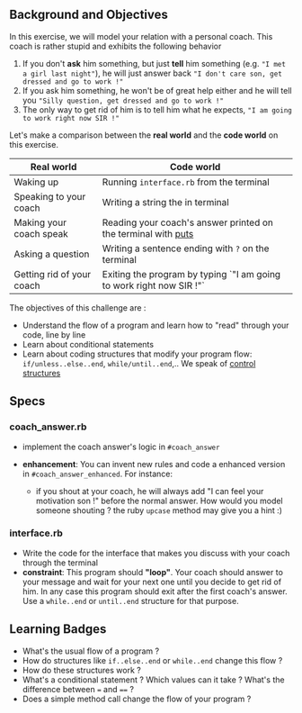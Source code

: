 ## Background and Objectives
In this exercise, we will model your relation with a personal coach. This coach is rather stupid and exhibits the following behavior

1. If you don't **ask** him something, but just **tell** him something (e.g. `"I met a girl last night"`), he will just answer back `"I don't care son, get dressed and go to work !"`
2. If you ask him something, he won't be of great help either and he will tell you `"Silly question, get dressed and go to work !"`
3. The only way to get rid of him is to tell him what he expects, `"I am going to work right now SIR !"`

Let's make a comparison between the **real world** and the **code world** on this exercise.

<table class="table">
<thead>
<tr>
<th>Real world</th>
<th>Code world</th>
</tr>
</thead>
<tbody>
<tr><td>Waking up </td><td>Running <code>interface.rb</code> from the terminal</td></tr>
<tr><td>Speaking to your coach</td><td>Writing a string the in terminal</td></tr>
<tr><td>Making your coach speak</td><td>Reading your coach's answer printed on the terminal with <a href="http://www.ruby-doc.org/core-2.0.0/IO.html#method-i-puts" target="_blank">puts</a></td></tr>
<tr><td>Asking a question</td><td>Writing a sentence ending with <code>?</code> on the terminal</td></tr>
<tr><td>Getting rid of your coach</td><td>Exiting the program by typing `"I am going to work right now SIR !"`</code></td></tr>
</tbody>
</table>


The objectives of this challenge are :
- Understand the flow of a program and learn how to "read" through your code, line by line
- Learn about conditional statements
- Learn about coding structures that modify your program flow: `if/unless..else..end`, `while/until..end`,.. We speak of [control structures](http://fr.wikipedia.org/wiki/Structure_de_contr%C3%B4le)

## Specs
### coach_answer.rb
- implement the coach answer's logic in `#coach_answer`

- **enhancement**: You can invent new rules and code a enhanced version in `#coach_answer_enhanced`. For instance:

  * if you shout at your coach, he will always add "I can feel your motivation son !" before the normal answer. How would you model someone shouting ? the ruby `upcase` method may give you a hint :)

### interface.rb
- Write the code for the interface that makes you discuss with your coach through the terminal
- **constraint**: This program should **"loop"**. Your coach should answer to your message and wait for your next one until you decide to get rid of him. In any case this program should exit after the first coach's answer. Use a `while..end` or `until..end` structure for that purpose.

## Learning Badges
- What's the usual flow of a program ?
- How do structures like `if..else..end` or `while..end` change this flow ?
- How do these structures work ? 
- What's a conditional statement ? Which values can it take ? What's the difference between `=` and `==` ?
- Does a simple method call change the flow of your program ?


